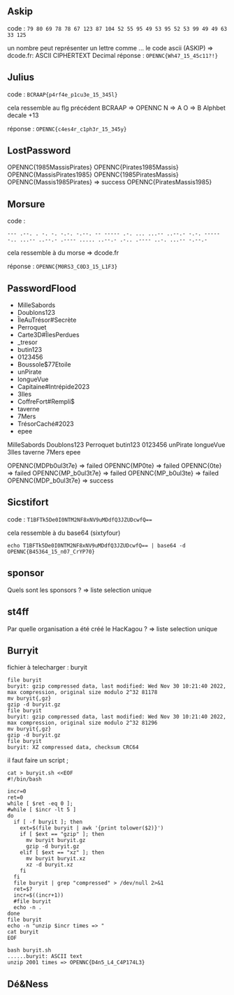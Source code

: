 ## Askip

code : `79 80 69 78 78 67 123 87 104 52 55 95 49 53 95 52 53 99 49 49 63 33 125`

un nombre peut représenter un lettre comme ... le code ascii (ASKIP)
=> dcode.fr: ASCII CIPHERTEXT Decimal 
réponse : `OPENNC{Wh47_15_45c11?!}` 


## Julius

code : `BCRAAP{p4rf4e_p1cu3e_15_345l}`

cela ressemble au flg précédent 
BCRAAP => OPENNC 
N => A
O => B
Alphbet decale +13

réponse : `OPENNC{c4es4r_c1ph3r_15_345y}`

## LostPassword 

OPENNC{1985MassisPirates}
OPENNC{Pirates1985Massis}
OPENNC{MassisPirates1985}
OPENNC{1985PiratesMassis}
OPENNC{Massis1985Pirates} => success
OPENNC{PiratesMassis1985}
 
## Morsure

code : 
```
--- .--. . -. -. -.-. -.--. -- ----- .-. ... ...-- ..--.- -.-. ----- -.. ...-- ..--.- .---- ..... ..--.- .-.. .---- ..-. ...-- -.--.-
```

cela ressemble à du morse => dcode.fr

réponse : `OPENNC{M0RS3_C0D3_15_L1F3}`

## PasswordFlood

* MilleSabords
* Doublons123
* ÎleAuTrésor#Secrète
* Perroquet
* Carte3D#ÎlesPerdues
* _tresor
* butin123
* 0123456
* Boussole$77Etoile
* unPirate
* longueVue
* Capitaine#Intrépide2023
* 3Iles
* CoffreFort#Rempli$
* taverne
* 7Mers
* TrésorCaché#2023
* epee

MilleSabords
Doublons123
Perroquet
butin123
0123456
unPirate
longueVue
3Iles
taverne
7Mers
epee

OPENNC{MDPb0ul3t7e} => failed
OPENNC{MP0te} => failed
OPENNC{0te} => failed
OPENNC{MP_b0ul3t7e} => failed 
OPENNC{MP_b0ul3te} => failed
OPENNC{MDP_b0ul3t7e} => success


## Sicstifort 

code : `T1BFTk5De0I0NTM2NF8xNV9uMDdfQ3JZUDcwfQ==`

cela ressemble à du base64 (sixtyfour)

```
echo T1BFTk5De0I0NTM2NF8xNV9uMDdfQ3JZUDcwfQ== | base64 -d 
OPENNC{B45364_15_n07_CrYP70}
```

## sponsor

Quels sont les sponsors  ? 
=> liste selection unique 


## st4ff

Par quelle organisation a été créé le HacKagou ?
=> liste selection unique

## Burryit 

fichier à telecharger : buryit

```
file buryit
buryit: gzip compressed data, last modified: Wed Nov 30 10:21:40 2022, max compression, original size modulo 2^32 81178
mv buryit{,gz}
gzip -d buryit.gz
file buryit
buryit: gzip compressed data, last modified: Wed Nov 30 10:21:40 2022, max compression, original size modulo 2^32 81296
mv buryit{,gz}
gzip -d buryit.gz
file buryit
buryit: XZ compressed data, checksum CRC64
```

il faut faire un script ; 

```
cat > buryit.sh <<EOF
#!/bin/bash 

incr=0
ret=0
while [ $ret -eq 0 ];
#while [ $incr -lt 5 ]
do
  if [ -f buryit ]; then
    ext=$(file buryit | awk '{print tolower($2)}') 
    if [ $ext == "gzip" ]; then 
      mv buryit buryit.gz
      gzip -d buryit.gz
    elif [ $ext == "xz" ]; then
      mv buryit buryit.xz
      xz -d buryit.xz
    fi
  fi
  file buryit | grep "compressed" > /dev/null 2>&1
  ret=$?
  incr=$((incr+1))
  #file buryit
  echo -n .
done 
file buryit
echo -n "unzip $incr times => "
cat buryit
EOF

bash buryit.sh
......buryit: ASCII text
unzip 2001 times => OPENNC{D4n5_L4_C4P174L3}

```

## Dé&Ness




